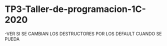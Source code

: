 # TP3-Taller-de-programacion-1C-2020


-VER SI SE CAMBIAN LOS DESTRUCTORES POR LOS DEFAULT CUANDO SE PUEDA
